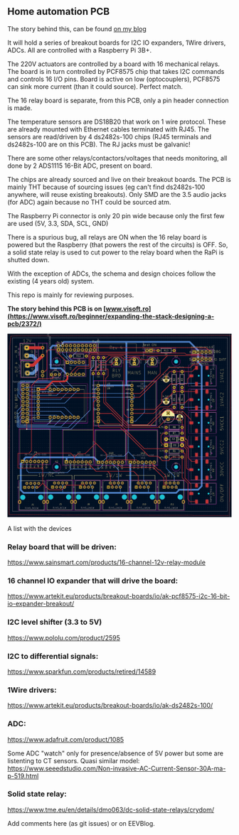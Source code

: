 ## Home automation PCB

The story behind this, can be found [on my blog](https://visoft.ro/hello/expanding-the-stack-designing-a-pcb/2023/01/11/)

It will hold a series of breakout boards for I2C IO expanders, 1Wire drivers, ADCs. All are controlled with a Raspberry Pi 3B+.

The 220V actuators are controlled by a board with 16 mechanical relays. The board is in turn controlled by PCF8575 chip that takes I2C commands and controls 16 I/O pins. Board is active on low (optocouplers), PCF8575 can sink more current (than it could source). Perfect match.

The 16 relay board is separate, from this PCB, only a pin header connection is made.

The temperature sensors are DS18B20 that work on 1 wire protocol. These are already mounted with Ethernet cables terminated with RJ45. The sensors are read/driven by 4 ds2482s-100 chips (RJ45 terminals and ds2482s-100 are on this PCB).
The RJ jacks must be galvanic!

There are some other relays/contactors/voltages that needs monitoring, all done by 2 ADS1115 16-Bit ADC, present on board.

The chips are already sourced and live on their breakout boards. The PCB is mainly THT because of sourcing issues (eg can't find ds2482s-100 anywhere, will reuse existing breakouts). Only SMD are the 3.5 audio jacks (for ADC) again because no THT could be sourced atm.

The Raspberry Pi connector is only 20 pin wide because only the first few are used (5V, 3.3, SDA, SCL, GND)

There is a spurious bug, all relays are ON when the 16 relay board is powered but the Raspberry (that powers the rest of the circuits) is OFF. So, a solid state relay is used to cut power to the relay board when the RaPi is shutted down.

With the exception of ADCs, the schema and design choices follow the existing (4 years old) system.

This repo is mainly for reviewing purposes.

**The story behind this PCB is on [www.visoft.ro](https://www.visoft.ro/beginner/expanding-the-stack-designing-a-pcb/2372/)**

![PCB image with copper layers](https://github.com/cristi-zz/ha-pcb/blob/master/pdfs/PCB_screenshot.png?raw=true)

A list with the devices

### Relay board that will be driven:
https://www.sainsmart.com/products/16-channel-12v-relay-module

### 16 channel IO expander that will drive the board:
https://www.artekit.eu/products/breakout-boards/io/ak-pcf8575-i2c-16-bit-io-expander-breakout/

### I2C level shifter (3.3 to 5V)
https://www.pololu.com/product/2595

### I2C to differential signals:
https://www.sparkfun.com/products/retired/14589

### 1Wire drivers:
https://www.artekit.eu/products/breakout-boards/io/ak-ds2482s-100/

### ADC:
https://www.adafruit.com/product/1085

Some ADC "watch" only for presence/absence of 5V power but some are listenting to CT sensors.
Quasi similar model: https://www.seeedstudio.com/Non-invasive-AC-Current-Sensor-30A-ma-p-519.html

### Solid state relay:
https://www.tme.eu/en/details/dmo063/dc-solid-state-relays/crydom/


Add comments here (as git issues) or on EEVBlog.


